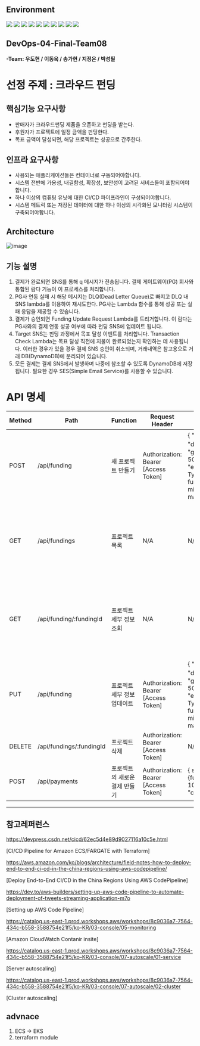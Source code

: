 ## Environment
<div>
<img src="https://img.shields.io/badge/aws-232F3E?style=for-the-badge&logo=aws&logoColor=white">
<img src="https://img.shields.io/badge/mysql-4479A1?style=for-the-badge&logo=mysql&logoColor=white">
<img src="https://img.shields.io/badge/javascript-F7DF1E?style=for-the-badge&logo=javascript&logoColor=black">
<img src="https://img.shields.io/badge/github-181717?style=for-the-badge&logo=github&logoColor=white">
<img src="https://img.shields.io/badge/git-F05032?style=for-the-badge&logo=git&logoColor=white">
<img src="https://img.shields.io/badge/linux-FCC624?style=for-the-badge&logo=linux&logoColor=black">
<img src="https://img.shields.io/badge/terraform-7B42BC?style=for-the-badge&logo=terraform&logoColor=#7B42BC"> 
<img src="https://img.shields.io/badge/Docker-2496ED?style=flat-square&logo=Docker&logoColor=white"/>
<img src="https://img.shields.io/badge/Ubuntu-E95420?style=flat-square&logo=Ubuntu&logoColor=white"/>
<img src="https://img.shields.io/badge/Visual Studio Code-007ACC?style=flat-square&logo=Visual Studio Code&logoColor=white"/>
</div>  


## **DevOps-04-Final-Team08**
**-Team: 우도현 / 이동욱 / 송가현 / 지정온 / 박성필**

# **선정 주제 : 크라우드 펀딩**

## **핵심기능 요구사항**
* 판매자가 크라우드펀딩 제품을 오픈하고 펀딩을 받는다.
* 후원자가 프로젝트에 일정 금액을 펀딩한다.
* 목표 금액이 달성되면, 해당 프로젝트는 성공으로 간주한다. 

## **인프라 요구사항**
* 사용되는 애플리케이션들은 컨테이너로 구동되어야합니다.
* 시스템 전반에 가용성, 내결함성, 확장성, 보안성이 고려된 서비스들이 포함되어야 합니다.
* 하나 이상의 컴퓨팅 유닛에 대한 CI/CD 파이프라인이 구성되어야합니다.
* 시스템 메트릭 또는 저장된 데이터에 대한 하나 이상의 시각화된 모니터링 시스템이 구축되어야합니다.

## **Architecture**
![image](https://github.com/cs-devops-bootcamp/devops-04-Final-Team8/assets/52775482/514831e5-b23c-43dd-9ae2-813c94be037b)




## **기능 설명**
1. 결제가 완료되면 SNS를 통해 q 메시지가 전송됩니다. 결제 게이트웨이(PG) 회사와 통합된 람다 기능이 이 프로세스를 처리합니다.
2. PG사 연동 실패 시 해당 메시지는 DLQ(Dead Letter Queue)로 빠지고 DLQ 내 SNS lambda를 이용하여 재시도한다. PG사는 Lambda 함수를 통해 성공 또는 실패 응답을 제공할 수 있습니다.
3. 결제가 승인되면 Funding Update Request Lambda를 트리거합니다. 이 람다는 PG사와의 결제 연동 성공 여부에 따라 펀딩 SNS에 업데이트 됩니다.
4. Target SNS는 펀딩 과정에서 목표 달성 이벤트를 처리합니다. Transaction Check Lambda는 목표 달성 직전에 지불이 완료되었는지 확인하는 데 사용됩니다. 이러한 경우가 있을 경우 결제 SNS 승인이 취소되며, 거래내역은 참고용으로 거래 DB(DynamoDB)에 분리되어 있습니다.
5. 모든 결제는 결제 SNS에서 발생하며 나중에 참조할 수 있도록 DynamoDB에 저장됩니다. 필요한 경우 SES(Simple Email Service)를 사용할 수 있습니다.


# **API 명세**

<html>
<body>
<!--StartFragment-->

| Method | Path                                           | Function                      | Request Header                       | Request Body                                                                                           | Response Header | Response Body                                                                                                               |
| ------ | ---------------------------------------------- | ----------------------------- | ------------------------------------ | ------------------------------------------------------------------------------------------------------ | --------------- | --------------------------------------------------------------------------------------------------------------------------- |
| POST   | /api/funding                              | 새 프로젝트 만들기            | Authorization: Bearer [Access Token] | { "title": "제목", "description": "설명", "goalAmount": <amount>, "duration": 50,"startDate":date Type, "endDate":date Type,status: 1, fundingAmount:10000000, minAmount:10000, maxAmount:1000000 } | N/A             | { status:201, payload:"success" } |
| GET    | /api/fundings                  | 프로젝트 목록       | N/A                                  | N/A                                                                                                    | N/A             | {status:200 , payload:[{ "title": "제목", "description": "설명", "goalAmount": <amount>, "duration": 50,"startDate":date Type, "endDate":date Type,"createdAt":date Type,status: 1, fundingAmount:10000000, minAmount:10000, maxAmount:1000000 }]} | N/A             | { payload:"success" }] |
  | GET    | /api/funding/:fundingId                      | 프로젝트 세부 정보 조회       | N/A                                  | N/A                                                                                                    | N/A             | { status:200 , payload:{"title": "제목", "description": "설명", "goalAmount": <amount>, "duration": 50,"startDate":date Type, "endDate":date Type,"createdAt":date Type,status: 1, fundingAmount:10000000, minAmount:10000, maxAmount:1000000} } | N/A             | { payload:"success" } |
| PUT    | /api/funding                   | 프로젝트 세부 정보 업데이트   | Authorization: Bearer [Access Token] |  { "title": "제목", "description": "설명", "goalAmount": <amount>, "duration": 50,"startDate":date Type, "endDate":date Type,status: 1, fundingAmount:10000000, minAmount:10000, maxAmount:1000000 } | N/A             | {status:201,payload:"success"} |
| DELETE | /api/fundings/:fundingId                      | 프로젝트 삭제                 | Authorization: Bearer [Access Token] | N/A                                                                                                    | N/A             | {status:200,payload:"success"} |
| POST   | /api/payments    | 포로젝트의 새로운 결제 만들기 | Authorization: Bearer [Access Token] | { status:1,payload: {fundingId: 1,amount: 10000,paymentMethod: "credit card",},}                                             | N/A             | {status:201,payload:"success"}                 |
<!--EndFragment-->
</body>
</html>

---

## **참고레퍼런스**

https://devpress.csdn.net/cicd/62ec5d4e89d9027116a10c5e.html

[CI/CD Pipeline for Amazon ECS/FARGATE with Terraform]

https://aws.amazon.com/ko/blogs/architecture/field-notes-how-to-deploy-end-to-end-ci-cd-in-the-china-regions-using-aws-codepipeline/

[Deploy End-to-End CI/CD in the China Regions Using AWS CodePipeline]

https://dev.to/aws-builders/setting-up-aws-code-pipeline-to-automate-deployment-of-tweets-streaming-application-m7o

[Setting up AWS Code Pipeline]

https://catalog.us-east-1.prod.workshops.aws/workshops/8c9036a7-7564-434c-b558-3588754e21f5/ko-KR/03-console/05-monitoring

[Amazon CloudWatch Contanir insite]

https://catalog.us-east-1.prod.workshops.aws/workshops/8c9036a7-7564-434c-b558-3588754e21f5/ko-KR/03-console/07-autoscale/01-service

[Server autoscaling]

https://catalog.us-east-1.prod.workshops.aws/workshops/8c9036a7-7564-434c-b558-3588754e21f5/ko-KR/03-console/07-autoscale/02-cluster

[Cluster autoscaling]

## advnace
1. ECS -> EKS
2. terraform module
